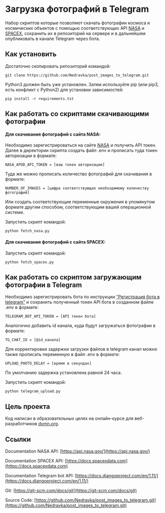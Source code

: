 # Загрузка фотографий в Telegram
Набор скриптов которые позволяют скачать фотографии космоса и космических объектов
с помощью соответствующих API [NASA](https://api.nasa.gov/) 
и [SPACEX](https://docs.spacexdata.com), сохранить их в репозиторий на сервере и 
в дальнейшем опубликовать в канале Telegram через бота.
## Как установить
Достаточно скопировать репозиторий командой:

    git clone https://github.com/Nedravka/post_images_to_telegram.git

Python3 должен быть уже установлен. Затем используйте pip (или pip3, есть конфликт с Python2) для установки зависимостей:

    pip install -r requirements.txt
## Как работать со скриптами скачивающими фотографии
#### Для скачивания фотографий с сайта NASA:
Необходимо зарегистрироваться на сайте [NASA](https://api.nasa.gov/) и получить API токен.
Далее в директории скрипта создать файл .env и прописать туда токен авторизации в формате:

    NASA_APOD_API_TOKEN = [ваш токен авторизации]
Туда же можно прописать количество фотографий для скачивания в формате:

    NUMBER_OF_IMAGES = [цифра соответствующая необходимому количеству фотографий]
Или создать соответствующие переменные окружения в упомянутом формате другим способом, соответствующим вашей операционной системе.

Запустить скрипт командой:

    python fetch_nasa.py

#### Для скачивания фотографий с сайта SPACEX:   

Запустить скрипт командой:
    
    python fetch_spacex.py
    
## Как работать со скриптом загружающим фотографии в Telegram

Необходимо зарегистрировать бота по инструкции ["Регистрация бота в telegram"](https://way23.ru/регистрация-бота-в-telegram.html)
и сохранить полученный токен API бота в созданном файле .env в формате:

    TELEGRAM_BOT_API_TOKEN = [API токен бота]

Аналогично добавить id канала, куда будут загружаться фотографии в формате:
    
    TG_CHAT_ID = [@id_канала]

Для корректировки задержки загрузки файлов в telegram канал можно также прописать переменную в файл .env  в формате:

    UPLOAD_PHOTO_DELAY = [время в секундах]
По умолчанию задержка установлена равной 24 часа.

Запустить скрипт командой:

    python telegram_upload.py

## Цель проекта

Код написан в образовательных целях на онлайн-курсе для веб-разработчиков [dvmn.org](http://dvmn.org).
## Ссылки
Documentation NASA API: [https://api.nasa.gov/](https://api.nasa.gov/)

Documentation SPACEX API: [https://docs.spacexdata.com](https://docs.spacexdata.com)

Documentation Telegram bot API: [https://docs.djangoproject.com/en/1.11/](https://docs.djangoproject.com/en/1.11/)
   
Git: [https://git-scm.com/docs/git](https://git-scm.com/docs/git)
    
Source Code: [https://github.com/Nedravka/post_images_to_telegram.git](https://github.com/Nedravka/post_images_to_telegram.git)
